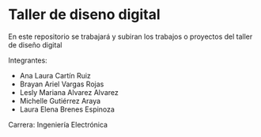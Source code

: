 # Taller de diseno digital

En este repositorio se trabajará y subiran los trabajos o proyectos del taller de diseño digital
 
Integrantes:
- Ana Laura Cartín Ruiz
- Brayan Ariel Vargas Rojas
- Lesly Mariana Alvarez Alvarez
- Michelle Gutiérrez Araya
- Laura Elena Brenes Espinoza

Carrera: Ingeniería Electrónica
